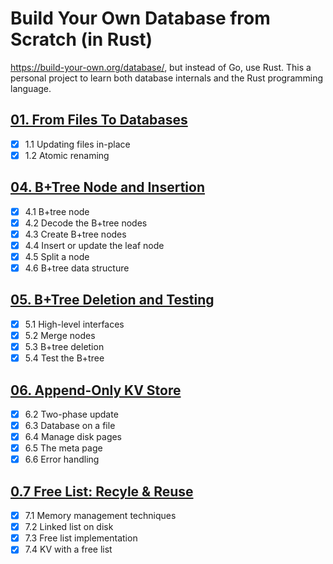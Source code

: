 # Build Your Own Database from Scratch (in Rust)

https://build-your-own.org/database/, but instead of Go, use Rust. This a personal project to learn both database internals and the Rust programming language.

## [01. From Files To Databases](https://build-your-own.org/database/01_files)

* [x] 1.1 Updating files in-place
* [x] 1.2 Atomic renaming

## [04. B+Tree Node and Insertion](https://build-your-own.org/database/04_btree_code_1)

* [x] 4.1 B+tree node
* [x] 4.2 Decode the B+tree nodes
* [x] 4.3 Create B+tree nodes
* [X] 4.4 Insert or update the leaf node
* [X] 4.5 Split a node
* [X] 4.6 B+tree data structure

## [05. B+Tree Deletion and Testing](https://build-your-own.org/database/05_btree_code_2)

* [x] 5.1 High-level interfaces
* [x] 5.2 Merge nodes
* [x] 5.3 B+tree deletion
* [x] 5.4 Test the B+tree

## [06. Append-Only KV Store](https://build-your-own.org/database/06_btree_disk)

* [x] 6.2 Two-phase update
* [x] 6.3 Database on a file
* [x] 6.4 Manage disk pages
* [x] 6.5 The meta page
* [x] 6.6 Error handling

## [0.7 Free List: Recyle & Reuse](https://build-your-own.org/database/07_free_list)

* [x] 7.1 Memory management techniques
* [x] 7.2 Linked list on disk
* [x] 7.3 Free list implementation
* [x] 7.4 KV with a free list
